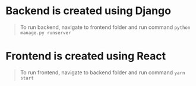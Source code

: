 # Backend is created using Django

> To run backend, navigate to frontend folder and run command ```python manage.py runserver```



# Frontend is created using React

> To run frontend, navigate to backend folder and run command ```yarn start```
 


